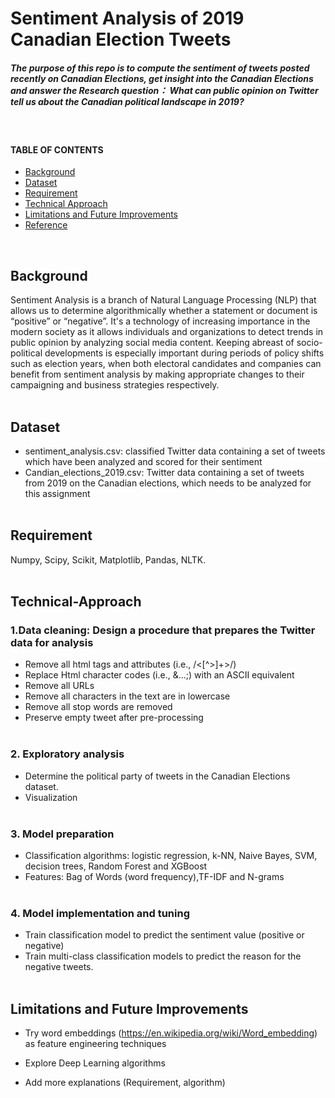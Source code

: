 # Sentiment Analysis of 2019 Canadian Election Tweets  

##### The purpose of this repo is to compute the sentiment of tweets posted recently on Canadian Elections, get insight into the Canadian Elections and answer the Research question： What can public opinion on Twitter tell us about the Canadian political landscape in 2019?
</br>


#### TABLE OF CONTENTS 
- [Background](#background) 
- [Dataset](#dataset) 
- [Requirement](#requirement)
- [Technical Approach](#Technical-Approach)
- [Limitations and Future Improvements](#Limitations-and-Future-Improvements)
- [Reference](#Reference)  
<br/>

 
## Background
 
Sentiment Analysis is a branch of Natural Language Processing (NLP) that allows us to determine algorithmically whether a statement or document is “positive” or “negative”. It's a technology of increasing importance in the modern society as it allows individuals and organizations to detect trends in public opinion by analyzing social media content. Keeping abreast of socio-political developments is especially important during periods of policy shifts such as election years, when both electoral candidates and companies can benefit from sentiment analysis by making appropriate changes to their campaigning and business strategies respectively.
</br> </br> 


## Dataset
- sentiment_analysis.csv: classified Twitter data containing a set of tweets which
have been analyzed and scored for their sentiment
- Candian_elections_2019.csv: Twitter data containing a set of tweets from 2019 on the Canadian elections, which needs to be analyzed for this assignment
</br> </br>  
 
 
## Requirement
Numpy, Scipy, Scikit, Matplotlib, Pandas, NLTK.
</br> </br> 
 
 
## Technical-Approach

### 1.Data cleaning: Design a procedure that prepares the Twitter data for analysis
- Remove all html tags and attributes (i.e., /<[^>]+>/)
- Replace Html character codes (i.e., &...;) with an ASCII equivalent
- Remove all URLs
- Remove all characters in the text are in lowercase
- Remove all stop words are removed
- Preserve empty tweet after pre-processing
</br> </br> 

### 2. Exploratory analysis  
- Determine the political party of tweets in the Canadian Elections dataset.
- Visualization
</br> </br> 

### 3. Model preparation 
- Classification algorithms: logistic regression, k-NN, Naive Bayes, SVM, decision trees, Random Forest and XGBoost
- Features: Bag of Words (word frequency),TF-IDF and N-grams
</br> </br> 
 
### 4. Model implementation and tuning  
- Train classification model to predict the sentiment value (positive or negative) 
- Train multi-class classification models to predict the reason for the negative tweets. 
</br> </br> 
 

## Limitations and Future Improvements
* Try word embeddings (https://en.wikipedia.org/wiki/Word_embedding) as feature engineering techniques  
* Explore Deep Learning algorithms  

* Add more explanations (Requirement, algorithm) 
 

 
 
 
